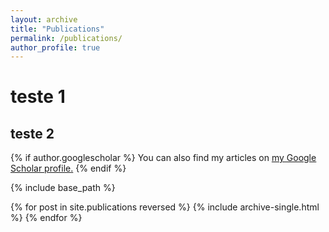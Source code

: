 ```yaml
---
layout: archive
title: "Publications"
permalink: /publications/
author_profile: true
---
```


# teste 1

## teste 2

{% if author.googlescholar %}
  You can also find my articles on <u><a href="{{author.googlescholar}}">my Google Scholar profile</a>.</u>
{% endif %}

{% include base_path %}

{% for post in site.publications reversed %}
  {% include archive-single.html %}
{% endfor %}
